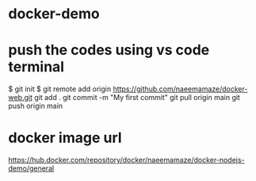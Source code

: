 # docker-demo
# push the codes using vs code terminal
$ git init
$ git remote add origin https://github.com/naeemamaze/docker-web.git
git add .
git commit -m "My first commit"
git pull origin main
git push origin main













# docker image url
https://hub.docker.com/repository/docker/naeemamaze/docker-nodejs-demo/general
